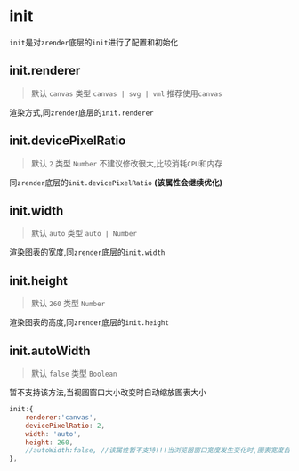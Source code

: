 # init

`init`是对`zrender`底层的`init`进行了配置和初始化

## init.renderer

> 默认 `canvas`   类型  `canvas | svg | vml` 推荐使用`canvas`

渲染方式,同`zrender`底层的`init.renderer`

   
## init.devicePixelRatio
> 默认 `2` 类型 `Number`  不建议修改很大,比较消耗`CPU`和内存

同`zrender`底层的`init.devicePixelRatio` **(该属性会继续优化)**

## init.width

> 默认 `auto`     类型 `auto | Number`

渲染图表的宽度,同`zrender`底层的`init.width`

## init.height

> 默认 `260`  类型 `Number`

渲染图表的高度,同`zrender`底层的`init.height`

## init.autoWidth

> 默认 `false` 类型 `Boolean`

暂不支持该方法,当视图窗口大小改变时自动缩放图表大小

``` js
init:{
    renderer:'canvas',
    devicePixelRatio: 2,
    width: 'auto',
    height: 260,
    //autoWidth:false, //该属性暂不支持!!!当浏览器窗口宽度发生变化时,图表宽度自动变化 默认 false 当宽度值为auto的时候该属性生效
},
```